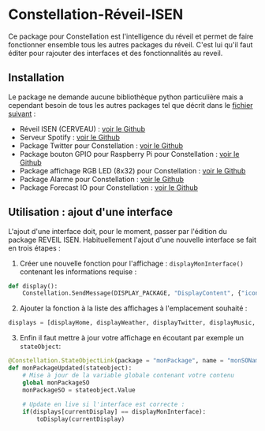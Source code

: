 # Constellation-Réveil-ISEN
Ce package pour Constellation est l'intelligence du réveil et permet de faire fonctionner ensemble tous les autres packages du réveil. C'est lui qu'il faut éditer pour rajouter des interfaces et des fonctionnalités au reveil.

## Installation
Le package ne demande aucune bibliothèque python particulière mais a cependant besoin de tous les autres packages tel que décrit dans le [fichier suivant](https://github.com/CeriseGoutPelican/Reveil-ISEN/blob/master/README.md) : 

 - Réveil ISEN (CERVEAU) : [voir le Github](https://github.com/CeriseGoutPelican/Constellation-Reveil-ISEN)
 - Serveur Spotify : [voir le Github](https://github.com/nicolasroi/Constellation-Spotify)
 - Package Twitter pour Constellation : [voir le Github](https://github.com/CeriseGoutPelican/Package-Twitter-pour-Constellation)
 - Package bouton GPIO pour Raspberry Pi pour Constellation : [voir le Github](https://github.com/CeriseGoutPelican/Package-boutons-GPIO-pour-Constellation)
 - Package affichage RGB LED (8x32) pour Constellation : [voir le Github](https://github.com/CeriseGoutPelican/Package-Affichage-LED-pour-Constellation)
 - Package Alarme pour Constellation : [voir le Github](https://github.com/MrOwlTA2/AlarmClock-Constellation)
 - Package Forecast IO pour Constellation : [voir le Github](https://github.com/myconstellation/constellation-packages/tree/master/ForecastIO)
 
 ## Utilisation : ajout d'une interface
L'ajout d'une interface doit, pour le moment, passer par l'édition du package REVEIL ISEN. Habituellement l'ajout d'une nouvelle interface se fait en trois étapes :
1. Créer une nouvelle fonction pour l'affichage : `displayMonInterface()` contenant les informations requise :
```python
def display():
    Constellation.SendMessage(DISPLAY_PACKAGE, "DisplayContent", {"icon":"monIcone", "text":"monTexte","time":None,"matrix":None}) 
```
2. Ajouter la fonction à la liste des affichages à l'emplacement souhaité :
```python
displays = [displayHome, displayWeather, displayTwitter, displayMusic, displayMonInterface]
```
3. Enfin il faut mettre à jour votre affichage en écoutant par exemple un `stateObject`:
```python
@Constellation.StateObjectLink(package = "monPackage", name = "monSOName")
def monPackageUpdated(stateobject):
    # Mise à jour de la variable globale contenant votre contenu
    global monPackageSO
    monPackageSO = stateobject.Value
    
    # Update en live si l'interface est correcte :
    if(displays[currentDisplay] == displayMonInterface):
        toDisplay(currentDisplay)
